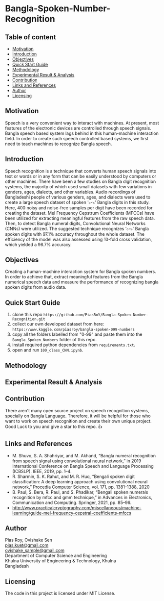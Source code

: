 # Bangla-Spoken-Number-Recognition

## Table of content

- [Motivation](#motivation)
- [Introduction](#introduction)
- [Objectives](#objectives)
- [Quick Start Guide](#quick-starting-the-project)
- [Methodology](#methodology)
- [Experimental Result & Analysis](#implementation)
- [Contribution](#contribution)
- [Links and References](#links-and-references)
- [Author](#author)
- [Licensing](#licensing)

## Motivation
Speech is a very convenient way to interact with machines. At present, most features of the electronic devices are controlled through speech signals. Bangla speech based system lags behind in this human-machine interaction field. In order to create such speech controlled based systems, we first need to teach machines to recognize Bangla speech.

## Introduction
Speech recognition is a technique that converts human speech signals into text or words or in any form that can be easily understood by computers or other machines. There have been a few studies on Bangla digit recognition systems, the majority of which used small datasets with few variations in genders, ages, dialects, and other variables. Audio recordings of Bangladeshi people of various genders, ages, and dialects were used to create a large speech dataset of spoken '০-৯' Bangla digits in this study. Here, 400 noisy and noise-free samples per digit have been recorded for creating the dataset. Mel Frequency Cepstrum Coefficients (MFCCs) have been utilized for extracting meaningful features from the raw speech data. Then, to detect Bangla numeral digits, Convolutional Neural Networks (CNNs) were utilized. The suggested technique recognizes '০-৯' Bangla spoken digits with 97.1% accuracy throughout the whole dataset. The efficiency of the model was also assessed using 10-fold cross validation, which yielded a 96.7% accuracy.

## Objectives
Creating a human-machine interaction system for Bangla spoken numbers. In order to achieve that, extract meaningful features from the Bangla numerical speech data and measure the performance of recognizing bangla spoken digits from audio data.

## Quick Start Guide
1. clone this repo `https://github.com/PiasRoY/Bangla-Spoken-Number-Recognition.git`
2. collect our own developed dataset from here: `https://www.kaggle.com/piasroy/bangla-spoken-099-numbers`
3. copy all the folders labelled from "0-99" and paste them into the `Bangla_Spoken_Numbers` folder of this repo.
4. install required python dependencies from `requirements.txt`.
5. open and run `100_class_CNN.ipynb`.

## Methodology

## Experimental Result & Analysis


## Contribution
There aren't many open source project on speech recognition systems, specially on Bangla Language. Therefore, it will be helpful for those who want to work on speech recognition and create their own unique project. Good Luck to you and give a star to this repo. 👍

## Links and References
- M. Shuvo, S. A. Shahriyar, and M. Akhand, “Bangla numeral recognition from speech signal using convolutional neural network,” in 2019 International Conference on Bangla Speech and Language Processing (ICBSLP). IEEE, 2019, pp. 1–4.
- R. Sharmin, S. K. Rahut, and M. R. Huq, “Bengali spoken digit classification: A deep learning approach using convolutional neural network,” Procedia Computer Science, vol. 171, pp. 1381–1388, 2020
- B. Paul, S. Bera, R. Paul, and S. Phadikar, “Bengali spoken numerals recognition by mfcc and gmm technique,” in Advances in Electronics, Communication and Computing. Springer, 2021, pp. 85–96.
- http://www.practicalcryptography.com/miscellaneous/machine-learning/guide-mel-frequency-cepstral-coefficients-mfccs


## Author
Pias Roy, Ovishake Sen<br>
pias.kuet@gmail.com<br>
ovishake_sample@gmail.com<br>
Department of Computer Science and Engineering<br>
Khulna University of Engineering & Technology, Khulna<br>
Bangladesh

## Licensing
The code in this project is licensed under MIT License.
      
